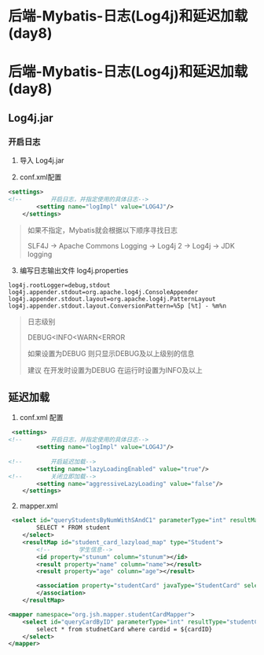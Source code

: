 # 后端-Mybatis-日志(Log4j)和延迟加载(day8)


# 后端-Mybatis-日志(Log4j)和延迟加载(day8)

## Log4j.jar

### 开启日志

1. 导入 Log4j.jar

2. conf.xml配置

```xml
<settings>
<!--        开启日志，并指定使用的具体日志-->
        <setting name="logImpl" value="LOG4J"/>
    </settings>
```

> 如果不指定，Mybatis就会根据以下顺序寻找日志
>
> SLF4J → Apache Commons Logging  → Log4j 2 → Log4j → JDK logging

3. 编写日志输出文件 log4j.properties

```properties
log4j.rootLogger=debug,stdout
log4j.appender.stdout=org.apache.log4j.ConsoleAppender 
log4j.appender.stdout.layout=org.apache.log4j.PatternLayout 
log4j.appender.stdout.layout.ConversionPattern=%5p [%t] - %m%n
```

> 日志级别
>
> DEBUG<INFO<WARN<ERROR
>
> 如果设置为DEBUG 则只显示DEBUG及以上级别的信息
>
> 建议 在开发时设置为DEBUG 在运行时设置为INFO及以上

## 延迟加载

1. conf.xml 配置

```xml
 <settings>
<!--        开启日志，并指定使用的具体日志-->
        <setting name="logImpl" value="LOG4J"/>
        
<!--        开启延迟加载-->
        <setting name="lazyLoadingEnabled" value="true"/>
<!--        关闭立即加载-->
        <setting name="aggressiveLazyLoading" value="false"/>
    </settings>
```

2. mapper.xml

```xml
 <select id="queryStudentsByNumWithSAndC1" parameterType="int" resultMap="student_card_lazyload_map">
        SELECT * FROM student
    </select>
    <resultMap id="student_card_lazyload_map" type="Student">
        <!--        学生信息-->
        <id property="stunum" column="stunum"></id>
        <result property="name" column="name"></result>
        <result property="age" column="age"></result>

        <association property="studentCard" javaType="StudentCard" select="org.jsh.mapper.studentCardMapper.queryCardByID" column="cardID">
        </association>
    </resultMap>

```

```xml
<mapper namespace="org.jsh.mapper.studentCardMapper">
    <select id="queryCardByID" parameterType="int" resultType="studentCard">
        select * from studnetCard where cardid = ${cardID}
    </select>
</mapper>
```


